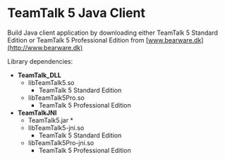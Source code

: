 # TeamTalk 5 Java Client

Build Java client application by downloading either TeamTalk 5
Standard Edition or TeamTalk 5 Professional Edition from
[www.bearware.dk](http://www.bearware.dk)

Library dependencies:

* **TeamTalk_DLL**
  * libTeamTalk5.so
    * TeamTalk 5 Standard Edition
  * libTeamTalk5Pro.so
    * TeamTalk 5 Professional Edition  
* **TeamTalkJNI**
  * TeamTalk5.jar
    * 
  * libTeamTalk5-jni.so
    * TeamTalk 5 Standard Edition
  * libTeamTalk5Pro-jni.so
    * TeamTalk 5 Professional Edition

